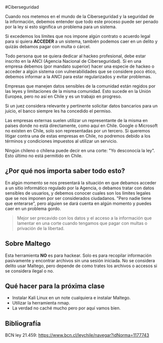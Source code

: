 #Ciberseguridad 

Cuando nos metemos en el mundo de la Ciberseguridad y la seguridad de la información, debemos entender que todo este proceso puede ser penado por la ley si esto significa un problema para un sistema.

Si excedemos los límites que nos impone algún contrato o acuerdo legal para si quiera **ACCEDER** a un sistema, también podemos caer en un delito y quizás debamos pagar con multa o cárcel.

Todo persona que se quiera dedicar al hackeo profesional, debe estar inscrito en la ANCI (Agencia Nacional de Ciberseguridad). Si en una empresa debemos (por mandato superior) hacer una especie de hackeo o acceder a algún sistema con vulnerabilidades que se considere poco ético, debemos informar a la ANCI para estar regularizados y evitar problemas.

Empresas que manejen datos sensibles de la comunidad están regidos por las leyes y limitaciones de la misma comunidad. Esto sucede en la Unión Europea, pero no así en Chile y es un trabajo en progreso.

Si un juez considera relevante y pertinente solicitar datos bancarios para un juicio, el banco siempre les ha concedido el permiso.

Las empresas externas suelen utilizar un representante de la misma en países donde no está directamente, como aquí en Chile. Google o Microsoft no existen en Chile, solo son representadas por un tercero. Si queremos litigar contra una de estas empresas en Chile, no podremos debido a los términos y condiciones impuestos al utilizar un servicio.

Ningún chileno o chilena puede decir en una corte: "Yo desconocía la ley". Esto último no está permitido en Chile.

## ¿Por qué nos importa saber todo esto?
En algún momento se nos presentará la situación en que debamos acceder a un sitio informático regulado por la Agencia, o debamos tratar con datos sensibles de usuarios, y debemos conocer cuales son los límites legales que se nos imponen por ser considerados ciudadanos. "Pero nadie tiene que enterarse", pero alguien se dará cuenta en algún momento y puedes caer en un problema gordo.

> Mejor ser precavido con los datos y el acceso a la información que lamentar en una corte cuando tengamos que pagar con multas o privación de la libertad.


## Sobre Maltego
Esta herramienta **NO** es para hackear. Solo es para recopilar información pasivamente y encontrar archivos sin una sesión iniciada. No se considera delito usar Maltego, pero depende de como trates los archivos o accesos si se considera ilegal o no.

## Qué hacer para la próxima clase
- Instalar Kali Linux en un note cualquiera e instalar Maltego.
- Utilizar la herramienta nmap.
- La verdad no caché mucho pero por aquí vamos bien.

## Bibliografía
BCN ley 21.459: https://www.bcn.cl/leychile/navegar?idNorma=1177743